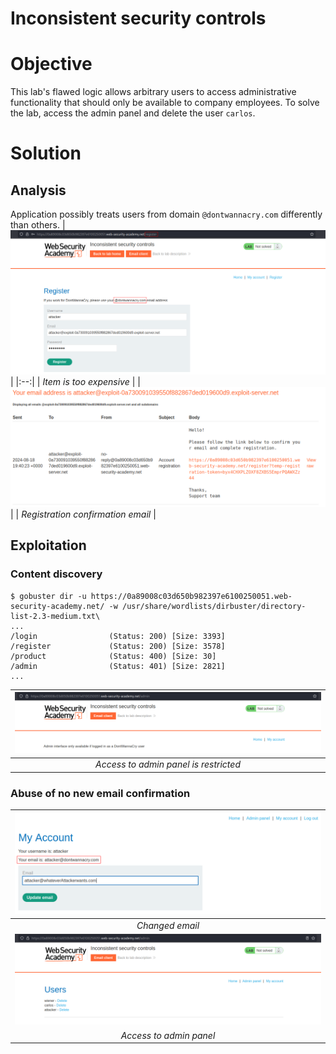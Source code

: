 # Inconsistent security controls
# Objective
This lab's flawed logic allows arbitrary users to access administrative functionality that should only be available to company employees. To solve the lab, access the admin panel and delete the user `carlos`.

# Solution
## Analysis
Application possibly treats users from domain `@dontwannacry.com` differently than others.
|![](Images/image-9.png)|
|:--:| 
| *Item is too expensive* |
|![](Images/image-10.png)|
| *Registration confirmation email* |

## Exploitation
### Content discovery
```
$ gobuster dir -u https://0a89008c03d650b982397e6100250051.web-security-academy.net/ -w /usr/share/wordlists/dirbuster/directory-list-2.3-medium.txt\
...
/login                (Status: 200) [Size: 3393]
/register             (Status: 200) [Size: 3578]
/product              (Status: 400) [Size: 30]
/admin                (Status: 401) [Size: 2821]
...

```
|![](Images/image-11.png)|
|:--:| 
| *Access to admin panel is restricted* |

### Abuse of no new email confirmation
|![](Images/image-12.png)|
|:--:| 
| *Changed email* |
|![](Images/image-13.png)|
| *Access to admin panel* |